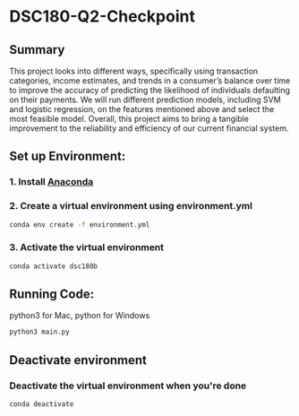 # DSC180-Q2-Checkpoint

## Summary

This project looks into different ways, specifically using transaction categories,
income estimates, and trends in a consumer’s balance over time to improve the accuracy
of predicting the likelihood of individuals defaulting on their payments. We will run different prediction models, including SVM and logistic regression, on the features mentioned above and select the most feasible model. Overall, this project aims to bring a tangible improvement to the reliability and efficiency of our current financial system.

## Set up Environment: 
### 1. Install [Anaconda](https://www.anaconda.com/products/individual)

### 2. Create a virtual environment using environment.yml
  ```sh
  conda env create -f environment.yml
  ```
### 3. Activate the virtual environment
  ```sh
  conda activate dsc180b
  ```

## Running Code:
python3 for Mac,
python for Windows

  ```sh
  python3 main.py
  ```

## Deactivate environment
### Deactivate the virtual environment when you're done
  ```sh 
  conda deactivate
  ```
    

